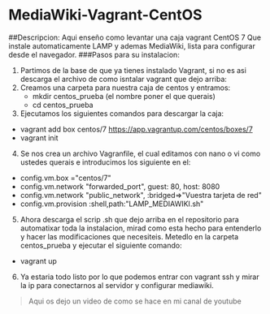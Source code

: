 # MediaWiki-Vagrant-CentOS
##Descripcion:
Aqui enseño como levantar una caja vagrant CentOS 7 Que instale automaticamente LAMP y ademas MediaWiki, lista para configurar desde el navegador.
###Pasos para su instalacion:
1. Partimos de la base de que ya tienes instalado Vagrant, si no es asi descarga el archivo de como isntalar vagrant que dejo arriba:
2. Creamos una carpeta para nuestra caja de centos y entramos:
   * mkdir centos_prueba (el nombre poner el que querais)
   * cd centos_prueba
3. Ejecutamos los siguientes comandos para descargar la caja:
  * vagrant add box centos/7 https://app.vagrantup.com/centos/boxes/7
  * vagrant init
4. Se nos crea un archivo Vagranfile, el cual editamos con nano o vi como ustedes querais e introducimos los siguiente en el:
  * config.vm.box ="centos/7"
  * config.vm.network "forwarded_port", guest: 80, host: 8080
  * config.vm.network "public_network", :bridged=>"Vuestra tarjeta de red"
  * config.vm.provision :shell,path:"LAMP_MEDIAWIKI.sh"
5. Ahora descarga el scrip .sh que dejo arriba en el repositorio para automatixar toda la instalacion, mirad como esta hecho para entenderlo y hacer las modificaciones que necesiteis. Metedlo en la carpeta centos_prueba y ejecutar el siguiente comando:
  * vagrant up
6. Ya estaria todo listo por lo que podemos entrar con vagrant ssh y mirar la ip para conectarnos al servidor y configurar mediawiki.
  >Aqui os dejo un video de como se hace en mi canal de youtube
  

